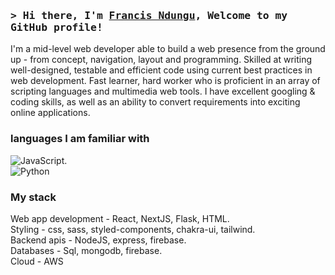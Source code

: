 
### <samp>&gt; Hi there, I'm <a href="https://www.linkedin.com/in/francis-ndung-u-67040218b/" target="_blank">Francis Ndungu</a>, Welcome to my GitHub profile!

<div>
 <p>
I'm a mid-level web developer able to build a web presence from the ground up - from concept, navigation, layout and programming. Skilled at writing well-designed, testable and efficient code using current best practices in web development. Fast learner, hard worker who is proficient in an array of scripting languages and multimedia web tools. I have excellent googling & coding skills, as well as an ability to convert requirements into exciting online applications.
</p>
</div>

### languages I am familiar with

![JavaScript](https://img.shields.io/badge/-JavaScript-333333?style=flat&logo=javascript).\
![Python](https://img.shields.io/badge/-Python-333333?style=flat&logo=python)


### My stack

Web app development - React, NextJS, Flask, HTML.\
Styling - css, sass, styled-components, chakra-ui, tailwind.\
Backend apis - NodeJS, express, firebase.\
Databases - Sql, mongodb, firebase.\
Cloud - AWS 



<!---
dosha10/dosha10 is a ✨ special ✨ repository because its `README.md` (this file) appears on your GitHub profile.
You can click the Preview link to take a look at your changes.
--->
